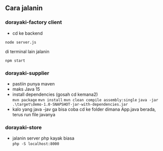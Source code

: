 ## Cara jalanin
### dorayaki-factory client
* cd ke backend
```
node server.js
```
di terminal lain jalanin
```
npm start
```

### dorayaki-supplier
* pastiin punya maven
* maks Java 15
* install dependencies (gosah cd kemana2) <br>
``` mvn package ```
``` mvn install ```
``` mvn clean compile assembly:single ```
``` java -jar .\target\demo-1.0-SNAPSHOT-jar-with-dependencies.jar ``` <br>
* kalo yang java -jav ga bisa coba cd ke folder dimana App.java berada, terus run file javanya


### dorayaki-store
* jalanin server php kayak biasa <br>
``` php -S localhost:8000 ```
